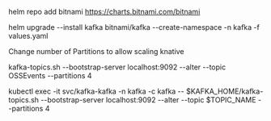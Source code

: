 helm repo add bitnami https://charts.bitnami.com/bitnami

helm upgrade --install  kafka bitnami/kafka --create-namespace -n kafka -f values.yaml


Change number of Partitions to allow scaling knative

kafka-topics.sh --bootstrap-server localhost:9092 --alter --topic OSSEvents --partitions 4

kubectl exec -it svc/kafka-kafka -n kafka -c kafka -- $KAFKA_HOME/kafka-topics.sh --bootstrap-server localhost:9092 --alter --topic $TOPIC_NAME --partitions 4